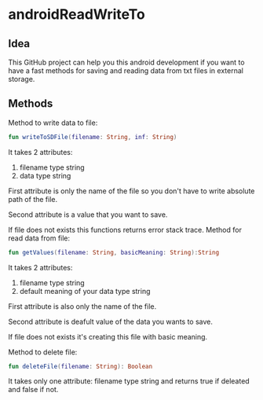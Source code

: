 # androidReadWriteTo
## Idea
This GitHub project can help you this android development if you want to have a fast methods for saving and reading data from txt files in external storage.
## Methods
Method to write data to file:
```kotlin
fun writeToSDFile(filename: String, inf: String)
```
It takes 2 attributes:
1. filename type string
2. data type string

First attribute is only the name of the file so you don't have to write absolute path of the file.

Second attribute is a value that you want to save.

If file does not exists this functions returns error stack trace.
Method for read data from file:
```kotlin
fun getValues(filename: String, basicMeaning: String):String
```
It takes 2 attributes:
1. filename type string
2. default meaning of your data type string

First attribute is also only the name of the file.

Second attribute is deafult value of the data you wants to save.

If file does not exists it's creating this file with basic meaning.

Method to delete file:
```kotlin
fun deleteFile(filename: String): Boolean
```

It takes only one attribute: filename type string and returns true if deleated and false if not.
